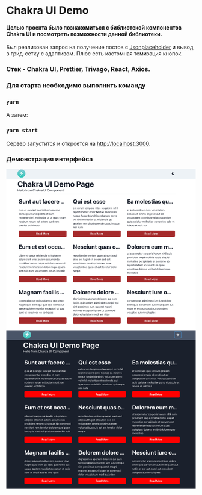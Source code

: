 # Chakra UI Demo

#### Целью проекта было познакомиться с библиотекой компонентов Chakra UI и посмотреть возможности данной библиотеки.

Был реализован запрос на получение постов с <a href='https://jsonplaceholder.typicode.com/'>Jsonplaceholder</a> и вывод в грид-сетку с адаптивом.
Плюс есть кастомная темизация кнопок.

### Стек - Chakra UI, Prettier, Trivago, React, Axios.

### Для старта необходимо выполнить команду

### `yarn`

А затем:

### `yarn start`

Сервер запустится и откроется на [http://localhost:3000](http://localhost:3000).

### Демонстрация интерфейса

<img src="./public/screens/white.png" alt="white-img-color">
<img src="./public/screens/dark.png" alt="dark-img-color">
